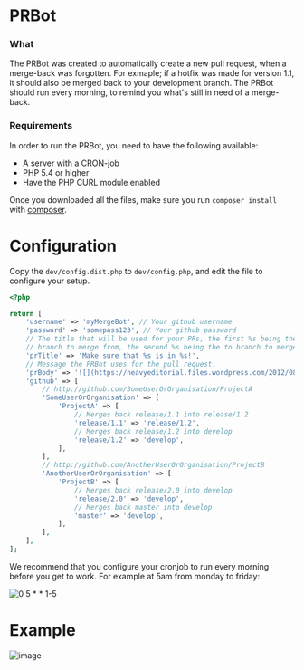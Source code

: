 # PRBot

### What

The PRBot was created to automatically create a new pull request, when a merge-back was forgotten.
For exmaple; if a hotfix was made for version 1.1, it should also be merged back to your development branch.
The PRBot should run every morning, to remind you what's still in need of a merge-back.

### Requirements

In order to run the PRBot, you need to have the following available:

* A server with a CRON-job
* PHP 5.4 or higher
* Have the PHP CURL module enabled

Once you downloaded all the files, make sure you run `composer install` with [composer](https://getcomposer.org/).

# Configuration

Copy the `dev/config.dist.php` to `dev/config.php`, and edit the file to configure your setup.

```php
<?php

return [
    'username' => 'myMergeBot', // Your github username
    'password' => 'somepass123', // Your github password
    // The title that will be used for your PRs, the first %s being the
    // branch to merge from, the second %s being the to branch to merge to.
    'prTitle' => 'Make sure that %s is in %s!',
    // Message the PRBot uses for the pull request:
    'prBody' => '![](https://heavyeditorial.files.wordpress.com/2012/08/thumbsup.gif)',
    'github' => [
        // http://github.com/SomeUserOrOrganisation/ProjectA
        'SomeUserOrOrganisation' => [
            'ProjectA' => [
                // Merges back release/1.1 into release/1.2
                'release/1.1' => 'release/1.2',
                // Merges back release/1.2 into develop
                'release/1.2' => 'develop',
            ],
        ],
        // http://github.com/AnotherUserOrOrganisation/ProjectB
        'AnotherUserOrOrganisation' => [
            'ProjectB' => [
                // Merges back release/2.0 into develop
                'release/2.0' => 'develop',
                // Merges back master into develop
                'master' => 'develop',
            ],
        ],
    ],
];
```

We recommend that you configure your cronjob to run every morning before you get to work. For example at 5am from monday to friday:

![0 5 * * 1-5](https://cloud.githubusercontent.com/assets/6495166/13875109/2efe13a8-ecfc-11e5-87ce-5c3214903073.png)

# Example

![image](https://cloud.githubusercontent.com/assets/6495166/13874703/d7a38018-ecf9-11e5-9b8b-966a92e73434.png)
